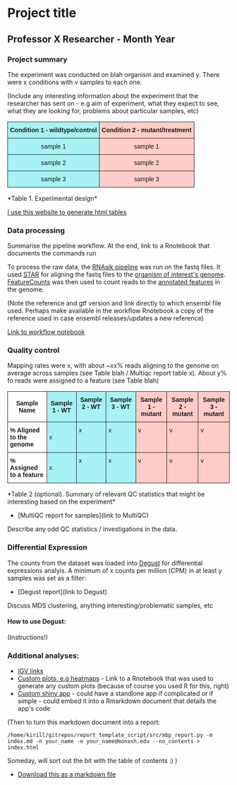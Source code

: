 # Project title

## Professor X Researcher - Month Year

### Project summary 

The experiment was conducted on blah organism and examined y. There were x conditions with v samples to each one. 

(Include any interesting information about the experiment that the researcher has sent on - e.g aim of experiment, what they expect to see, what they are looking for, problems about particular samples, etc)

<style type="text/css">
.tg  {border-collapse:collapse;border-spacing:0;}
.tg td{font-family:Arial, sans-serif;font-size:14px;padding:10px 5px;border-style:solid;border-width:0px;overflow:hidden;word-break:normal;}
.tg th{font-family:Arial, sans-serif;font-size:14px;font-weight:normal;padding:10px 5px;border-style:solid;border-width:0px;overflow:hidden;word-break:normal;}
.tg .tg-cmwg{background-color:#ffccc9;text-align:center;vertical-align:top}
.tg .tg-r4if{background-color:#a6f2f4;text-align:center;vertical-align:top}
.tg .tg-d98o{font-weight:bold;background-color:#ffccc9;text-align:center}
.tg .tg-fs8v{font-weight:bold;background-color:#a6f2f4;text-align:center}
</style>
<table class="tg">
  <tr>
    <th class="tg-fs8v">Condition 1 - wildtype/control</th>
    <th class="tg-d98o">Condition 2 - mutant/treatment</th>
  </tr>
  <tr>
    <td class="tg-r4if">sample 1</td>
    <td class="tg-cmwg">sample 1</td>
  </tr>
  <tr>
    <td class="tg-r4if">sample 2</td>
    <td class="tg-cmwg">sample 2</td>
  </tr>
  <tr>
    <td class="tg-r4if">sample 3</td>
    <td class="tg-cmwg">sample 3</td>
  </tr>
</table>
*Table 1. Experimental design*

[I use this website to generate html tables](http://www.tablesgenerator.com/html_tables#)

### Data processing

Summarise the pipeline workflow. At the end, link to a Rnotebook that documents the commands run

To process the raw data, the [RNAsik pipeline](https://github.com/MonashBioinformaticsPlatform/RNAsik-pipe) was run on the fastq files. It used [STAR](https://www.ncbi.nlm.nih.gov/pmc/articles/PMC3530905/) for aligning the fastq files to the [organism of interest's genome](http://asia.ensembl.org/info/data/ftp/index.html). [FeatureCounts](http://bioinformatics.oxfordjournals.org/content/30/7/923.long) was then used to count reads to the [annotated features](http://asia.ensembl.org/info/data/ftp/index.html) in the genome. 

(Note the reference and gtf version and link directly to which ensembl file used. Perhaps make available in the workflow Rnotebook a copy of the reference used in case ensembl releases/updates a new reference)

[Link to workflow notebook](http://bioinformatics.erc.monash.edu/home/adele/templates/rnasik_template/rnasik_workflow_template.nb.html)

### Quality control

Mapping rates were x, with about ~xx% reads aligning to the genome on average across samples (see Table blah / Multiqc report table x). About y% fo reads were assigned to a feature (see Table blah)

<style type="text/css">
.tg  {border-collapse:collapse;border-spacing:0;}
.tg td{font-family:Arial, sans-serif;font-size:14px;padding:10px 5px;border-style:solid;border-width:1px;overflow:hidden;word-break:normal;}
.tg th{font-family:Arial, sans-serif;font-size:14px;font-weight:normal;padding:10px 5px;border-style:solid;border-width:1px;overflow:hidden;word-break:normal;}
.tg .tg-69rz{font-weight:bold;background-color:#a6f2f4}
.tg .tg-xy75{font-weight:bold;background-color:#ffccc9;vertical-align:top}
.tg .tg-e3zv{font-weight:bold}
.tg .tg-x9ce{background-color:#a6f2f4}
.tg .tg-i6eq{background-color:#ffccc9;vertical-align:top}
.tg .tg-hk8o{font-weight:bold;background-color:#a6f2f4;vertical-align:top}
.tg .tg-xc13{background-color:#a6f2f4;vertical-align:top}
</style>
<table class="tg">
  <tr>
    <th class="tg-e3zv">Sample Name</th>
    <th class="tg-69rz">Sample 1 - WT</th>
    <th class="tg-hk8o">Sample 2 - WT</th>
    <th class="tg-hk8o">Sample 3 - WT</th>
    <th class="tg-xy75">Sample 1 - mutant</th>
    <th class="tg-xy75">Sample 2 - mutant</th>
    <th class="tg-xy75">Sample 3 - mutant</th>
  </tr>
  <tr>
    <td class="tg-e3zv">% Aligned to the genome</td>
    <td class="tg-x9ce">x</td>
    <td class="tg-xc13">x</td>
    <td class="tg-xc13">x</td>
    <td class="tg-i6eq">v</td>
    <td class="tg-i6eq">v</td>
    <td class="tg-i6eq">v</td>
  </tr>
  <tr>
    <td class="tg-e3zv">% Assigned to a feature</td>
    <td class="tg-x9ce">x</td>
    <td class="tg-xc13">x</td>
    <td class="tg-xc13">x</td>
    <td class="tg-i6eq">v</td>
    <td class="tg-i6eq">v</td>
    <td class="tg-i6eq">v</td>
  </tr>
</table>
*Table 2 (optional). Summary of relevant QC statistics that might be interesting based on the experiment*

* [MultiQC report for samples](link to MultiQC)

Describe any odd QC statistics / investigations in the data.

### Differential Expression

The counts from the dataset was loaded into [Degust](http://dna.med.monash.edu:4000/) for differential expressions analyis. A minimum of x counts per million (CPM) in at least y samples was set as a filter:

* [Degust report](link to Degust)

Discuss MDS clustering, anything interesting/problematic samples, etc

#### How to use Degust:

(Instructions!)


### Additional analyses:

* [IGV links]()
* [Custom plots, e.g heatmaps]() - Link to a Rnotebook that was used to generate any custom plots (because of course you used R for this, right)
* [Custom shiny app]() - could have a standlone app if complicated or if simple - could embed it into a Rmarkdown document that details the app's code


(Then to turn this markdown document into a report:

`/home/kirill/gitrepos/report_template_script/src/mbp_report.py -m index.md -n your_name -e your_name@monash.edu --no_contents > index.html
`

Someday, will sort out the bit with the table of contents :) )

* [Download this as a markdown file](http://bioinformatics.erc.monash.edu/home/adele/templates/rnasik_template/rnasik_report_template.md)